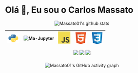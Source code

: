 <!-- [![Typing SVG](https://readme-typing-svg.herokuapp.com?color=%2336BCF7&center=true&vCenter=true&width=600&lines=Olá+👋,+Eu+sou+o+Carlos+Massato.;+Bem-vindo+ao+meu+Perfil!;Sou+estudante+de+Ciência+da+Computação+na+FEI.;Sempre+aprendendo+coisas+novas.;Gosto+de+trabalhar+com+Dados+e+Machine+Learning.;)](https://git.io/typing-svg) -->
# Olá 👋, Eu sou o Carlos Massato

<div align="center">
<!--   <a href="https://github.com/Massato01">
  <img height="180em" src="https://github-readme-stats.vercel.app/api?username=Massato01&show_icons=true&theme=react&include_all_commits=true&count_private=true"/>
   <br><br> -->
    
  ![Massato01's github stats](https://github-readme-stats.vercel.app/api/top-langs/?username=Massato01&theme=react&layout=compact)
<br>
    



<img align="center" alt="Ma-Python" height="30" width="40" src="https://raw.githubusercontent.com/devicons/devicon/master/icons/python/python-original.svg">|<img align = "center" alt = "Ma-Jupyter" width = "40" src="https://cdn.jsdelivr.net/gh/devicons/devicon/icons/jupyter/jupyter-original-wordmark.svg" />|<img alt="JS" title="JavaScript" width="40px" src="https://raw.githubusercontent.com/github/explore/master/topics/javascript/javascript.png">|<img align="center" alt="Ma-HTML" width="40" src="https://raw.githubusercontent.com/devicons/devicon/master/icons/html5/html5-original.svg">|<img align="center" alt="Ma-CSS" width="40" src="https://raw.githubusercontent.com/devicons/devicon/master/icons/css3/css3-original.svg">
|--|--|--|--|--|    

 
<div> 
  <a href="https://www.instagram.com/carlos_massato01/" target="_blank"><img src="https://img.shields.io/badge/-Instagram-%23E4405F?style=for-the-badge&logo=instagram&logoColor=white" target="_blank"></a>
  <a href = "mailto:massatohc@gmail.com"><img src="https://img.shields.io/badge/-Gmail-%23333?style=for-the-badge&logo=gmail&logoColor=white" target="_blank"></a>
  <a href="https://www.linkedin.com/in/carlos-massato-horibe-chinen-22700620a/" target="_blank"><img src="https://img.shields.io/badge/-LinkedIn-%230077B5?style=for-the-badge&logo=linkedin&logoColor=white" target="_blank"></a> 
</div>

    
<!--   GitHub stats graph -->
### 
![Massato01's GitHub activity graph](https://activity-graph.herokuapp.com/graph?username=Massato01&hide_border=true&theme=nord)
